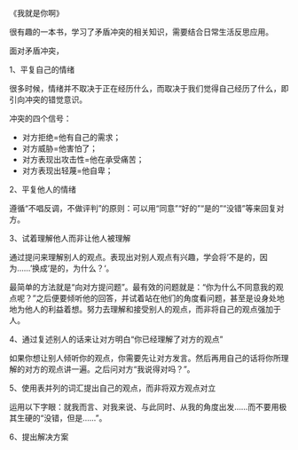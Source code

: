 《我就是你啊》

很有趣的一本书，学习了矛盾冲突的相关知识，需要结合日常生活反思应用。

面对矛盾冲突，

1、平复自己的情绪

很多时候，情绪并不取决于正在经历什么，而取决于我们觉得自己经历了什么，即引向冲突的错觉意识。

冲突的四个信号：

- 对方拒绝=他有自己的需求；
- 对方威胁=他害怕了；
- 对方表现出攻击性=他在承受痛苦；
- 对方表现出轻蔑=他自卑；

2、平复他人的情绪

遵循“不唱反调，不做评判”的原则：可以用“同意”“好的”“是的”“没错”等来回复对方。

3、试着理解他人而非让他人被理解

通过提问来理解别人的观点。表现出对别人观点有兴趣，学会将‘不是的，因为……’换成‘是的，为什么？‘。

最简单的方法就是“向对方提问题”。最有效的问题就是：“你为什么不同意我的观点呢？”之后便要倾听他的回答，并试着站在他们的角度看问题，甚至是设身处地地为他人的利益着想。努力去理解和接受别人的观点，而非将自己的观点强加于人。

4、通过复述别人的话来让对方明白“你已经理解了对方的观点”

如果你想让别人倾听你的观点，你需要先让对方发言。然后再用自己的话将你所理解的对方的观点讲一遍。之后问对方“我说得对吗？”。

5、使用表并列的词汇提出自己的观点，而非将双方观点对立

运用以下字眼：就我而言、对我来说、与此同时、从我的角度出发……而不要用极其生硬的“没错，但是……”。

6、提出解决方案